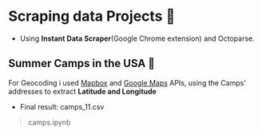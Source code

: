 # Scraping data Projects :octopus:

- Using **Instant Data Scraper**(Google Chrome extension) and Octoparse.

## Summer Camps in the USA :pushpin:
For Geocoding i used [Mapbox](https://www.mapbox.com/) and [Google Maps](https://console.cloud.google.com/) APIs, using the Camps' addresses to extract **Latitude and Longitude**
- Final result: camps_11.csv
> camps.ipynb

 

